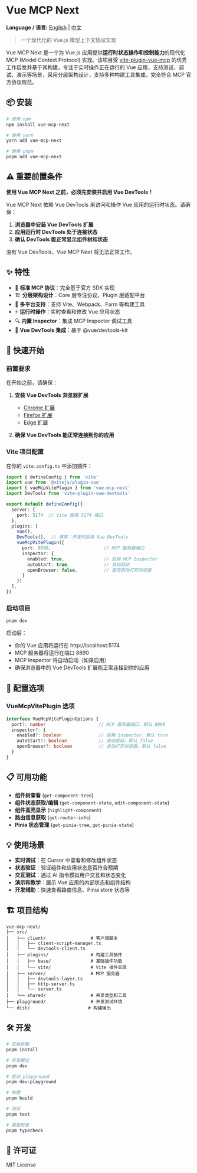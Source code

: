 # Vue MCP Next

**Language / 语言:** [English](README.md) | [中文](README_zh.md)

> 一个现代化的 Vue.js 模型上下文协议实现

Vue MCP Next 是一个为 Vue.js 应用提供**运行时状态操作和控制能力**的现代化 MCP (Model Context Protocol) 实现。该项目受 [vite-plugin-vue-mcp](https://github.com/webfansplz/vite-plugin-vue-mcp) 的优秀工作启发并基于其构建，专注于实时操作正在运行的 Vue 应用，支持测试、调试、演示等场景，采用分层架构设计，支持多种构建工具集成，完全符合 MCP 官方协议规范。

## 📦 安装

```bash
# 使用 npm
npm install vue-mcp-next

# 使用 yarn
yarn add vue-mcp-next

# 使用 pnpm
pnpm add vue-mcp-next
```

## ⚠️ 重要前置条件

**使用 Vue MCP Next 之前，必须先安装并启用 Vue DevTools！**

Vue MCP Next 依赖 Vue DevTools 来访问和操作 Vue 应用的运行时状态。请确保：

1. **浏览器中安装 Vue DevTools 扩展**
2. **应用运行时 DevTools 处于连接状态**
3. **确认 DevTools 能正常显示组件树和状态**

没有 Vue DevTools，Vue MCP Next 将无法正常工作。

## ✨ 特性

- 🚀 **标准 MCP 协议**：完全基于官方 SDK 实现
- 🏗️ **分层架构设计**：Core 层专注协议，Plugin 层适配平台
- 🔧 **多平台支持**：支持 Vite、Webpack、Farm 等构建工具
- ⚡ **运行时操作**：实时查看和修改 Vue 应用状态
- 🔍 **内置 Inspector**：集成 MCP Inspector 调试工具
- 📱 **Vue DevTools 集成**：基于 @vue/devtools-kit



## 🚀 快速开始

### 前置要求

在开始之前，请确保：

1. **安装 Vue DevTools 浏览器扩展**
   - [Chrome 扩展](https://chrome.google.com/webstore/detail/vuejs-devtools/nhdogjmejiglipccpnnnanhbledajbpd)
   - [Firefox 扩展](https://addons.mozilla.org/en-US/firefox/addon/vue-js-devtools/)
   - [Edge 扩展](https://microsoftedge.microsoft.com/addons/detail/vuejs-devtools/olofadcdnkkjdfgjcmjaadnlehnnihnl)

2. **确保 Vue DevTools 能正常连接到你的应用**

### Vite 项目配置

在你的 `vite.config.ts` 中添加插件：

```typescript
import { defineConfig } from 'vite'
import vue from '@vitejs/plugin-vue'
import { vueMcpVitePlugin } from 'vue-mcp-next'
import DevTools from 'vite-plugin-vue-devtools'

export default defineConfig({
  server: {
    port: 5174  // Vite 使用 5174 端口
  },
  plugins: [
    vue(),
    DevTools(),  // 推荐：开发时启用 Vue DevTools
    vueMcpVitePlugin({
      port: 8890,                    // MCP 服务器端口
      inspector: {
        enabled: true,               // 启用 MCP Inspector
        autoStart: true,             // 自动启动
        openBrowser: false,          // 是否自动打开浏览器
      }
    })
  ],
})
```

### 启动项目

```bash
pnpm dev
```

启动后：
- 你的 Vue 应用将运行在 http://localhost:5174
- MCP 服务器将运行在端口 8890
- MCP Inspector 将自动启动（如果启用）
- 确保浏览器中的 Vue DevTools 扩展能正常连接到你的应用

## 🔧 配置选项

### VueMcpVitePlugin 选项

```typescript
interface VueMcpVitePluginOptions {
  port?: number                    // MCP 服务器端口，默认 8890
  inspector?: {
    enabled?: boolean              // 启用 Inspector，默认 true
    autoStart?: boolean            // 自动启动，默认 false
    openBrowser?: boolean          // 自动打开浏览器，默认 false
  }
}
```

## 📋 可用功能

- **组件树查看** (`get-component-tree`)
- **组件状态获取/编辑** (`get-component-state`, `edit-component-state`) 
- **组件高亮显示** (`highlight-component`)
- **路由信息获取** (`get-router-info`)
- **Pinia 状态管理** (`get-pinia-tree`, `get-pinia-state`)

## 💡 使用场景

- **实时调试**：在 Cursor 中查看和修改组件状态
- **状态验证**：验证组件和应用状态是否符合预期
- **交互测试**：通过 AI 指令模拟用户交互和状态变化
- **演示和教学**：展示 Vue 应用的内部状态和组件结构
- **开发辅助**：快速查看路由信息、Pinia store 状态等

## 🏗️ 项目结构

```
vue-mcp-next/
├── src/
│   ├── client/                 # 客户端脚本
│   │   ├── client-script-manager.ts
│   │   └── devtools-client.ts
│   ├── plugins/                # 构建工具插件
│   │   ├── base/               # 基础插件功能
│   │   └── vite/               # Vite 插件实现
│   ├── server/                 # MCP 服务器
│   │   ├── devtools-layer.ts
│   │   ├── http-server.ts
│   │   └── server.ts
│   └── shared/                 # 共享类型和工具
├── playground/                 # 开发测试环境
└── dist/                      # 构建输出
```

## 🛠️ 开发

```bash
# 安装依赖
pnpm install

# 开发模式
pnpm dev

# 启动 playground
pnpm dev:playground

# 构建
pnpm build

# 测试
pnpm test

# 类型检查
pnpm typecheck
```

## 📄 许可证

MIT License
